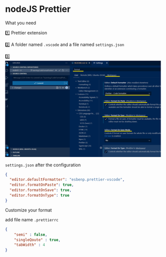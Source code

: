 # nodeJS Prettier

What you need

:one: Prettier extension

:two: A folder named `.vscode` and a file named `settings.json`

:three: 
![alt text](image.png)

`settings.json` after the configuration

```json
{
  "editor.defaultFormatter": "esbenp.prettier-vscode",
  "editor.formatOnPaste": true,
  "editor.formatOnSave": true,
  "editor.formatOnType": true
}
```

Customize your format

add file name `.prettierrc`
```json
{
    "semi" : false,
    "singleQoute" : true,
    "tabWidth" : 4
}
```
